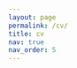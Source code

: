 ```yaml
---
layout: page
permalink: /cv/
title: cv
nav: true
nav_order: 5
---
```


<object data="{{ site.url }}{{ site.baseurl }}/assets/pdf/cv_job_market_2024-1113.pdf" width="1000" height="1000" type="application/pdf"></object>